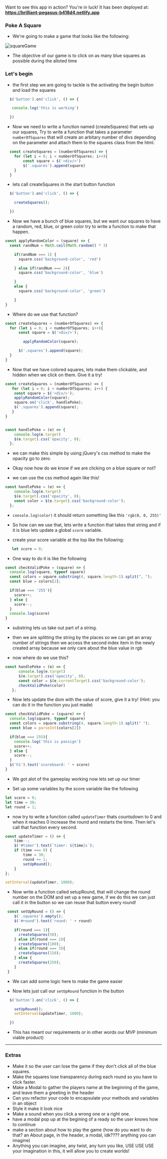 Want to see this app in action? You're in luck! It has been deployed at: <b>https://brilliant-pegasus-b418d4.netlify.app</b>


### Poke A Square

- We're going to make a game that looks like the following:
  
![squareGame](squareGame.png)

- The objective of our game is to click on as many blue squares as possible during the alloted time

### Let's begin 

- the first step we are going to tackle is the activating the begin button and load the squares

```javascript
  $('button').on('click', () => {

   console.log('this is working')

  })
```



- Now we need to write a function named (createSquares) that sets up our squares, Try to write a function that takes a parameter `numberOfSquares` that will create an arbitary number of divs depending on the parameter and attach them to the squares class from the html. 

```javascript
  const createSquares = (numberOfSquares) => {
    for (let i = 0; i < numberOfSquares; i++){
        const square = $('<div/>')
        $('.squares').append(square)
    }
  }
```

- lets call createSquares in the start button function

```javascript
  $('button').on('click', () => {

    createSquares();

  })

```
- Now we have a bunch of blue squares, but we want our squares to have a random, red, blue, or green color try to write a function to make that happen.


```javascript
const applyRandomColor = (square) => {
  const randNum = Math.ceil(Math.random() * 3)

    if(randNum === 1) {
      square.css('background-color', 'red')

    } else if(randNum === 2){
      square.css('background-color', 'blue')

    }
    else {
      square.css('background-color', 'green')

    }
}
```

-  Where do we use that function?

```javascript
const createSquares = (numberOfSquares) => {
  for (let i = 0; i < numberOfSquares; i++){
      const square = $('<div/>');

        applyRandomColor(square);

      $('.squares').append(square);
  }
}
```

-  Now that we have colored squares, lets make them clickable, and hidden when we click on them.  Give it a try!


```javascript
const createSquares = (numberOfSquares) => {
   for (let i = 0; i < numberOfSquares; i++) {
	const square = $('<div/>');
	applyRandomColor(square);
	square.on('click', handlePoke);
	$('.squares').append(square);
   }
}


const handlePoke = (e) => {
    console.log(e.target)
    $(e.target).css('opacity', 0);
  };
```
- we can make this simple by using jQuery's css method to make the opacity go to zero. 

-  Okay now how do we know if we are clicking on a blue square or not?
-  we can use the css method again like this!

```javascript
const handlePoke = (e) => {
    console.log(e.target)
    $(e.target).css('opacity', 0);
    const color = $(e.target).css('background-color');
  };
```

- `console.log(color)` it should return something like this `'rgb(0, 0, 255)'`

- So how can we use that, lets write a function that takes that string and if it is blue lets update a global `score` variable.

- create your score variable at the top like the following: 

```javascript
   let score = 0;
```

-  One way to do it is like the following

```javascript
const checkValidPoke = (square) => {
  console.log(square, typeof square)
  const colors = square.substring(4, square.length-1).split(", ");
  const blue = colors[2];

  if(blue === '255'){
    score++;
  } else {
    score--;
  }
  console.log(score)
}
```

  - substring lets us take out part of a string.
  - then we are splitting the string by the places so we can get an array number of strings then we access the second index item in the newly created array because we only care about the blue value in rgb

  - now where do we use this? 

```javascript
const handlePoke = (e) => {
      console.log(e.target)
      $(e.target).css('opacity', 0);
      const color = $(e.currentTarget).css('background-color');
      checkValidPoke(color)
   };
```

- Now lets update the dom with the value of score, give it a try! (Hint: you can do it in the function you just made)

```javascript
const checkValidPoke = (square) => {
  console.log(square, typeof square)
  const colors = square.substring(4, square.length-1).split(" ");
  const blue = parseInt(colors[2])

  if(blue === 255){
    console.log('this is passign')
    score++;
  } else {
    score--;
  }
  $('h1').text('scoreboard: ' + score)
}
```

- We got alot of the gameplay working now lets set up our timer

- Set up some variables by the score variable like the following 

```javascript
let score = 0;
let time = 30;
let round = 1;
```

- now try to write a function called `updateTimer` thats countsdown to 0 and when it reaches 0 increase the round and restarts the time. Then let's call that function every second.

```javascript
const updateTimer = () => {
	time--;
	$('#timer').text(`timer: ${time}s`);
	if (time === 0) {
		time = 30;
		round += 1;
		setUpRound();
	}
};

setInterval(updateTimer, 1000);
```

- Now write a function called setupRound, that will change the round number on the DOM and set up a new game, if we do this we can just call it in the button so we can reuse that button every round!

```javascript
 const setUpRound = () => {
    $('.squares').empty();
    $('#round').text('round: ' + round)

    if(round === 1){
      createSquares(50);
    } else if(round === 2){
      createSquares(100);
    } else if(round === 3){
      createSquares(150);
    } else {
      createSquares(250);
    }
 }

```

- We can add some logic here to make the game easier

- Now lets just call our `setUpRound` function in the button

```javascript
  $('button').on('click', () => {

    setUpRound();
    setInterval(updateTimer, 1000);

  })

```


-  This has meant our requirements or in other words our MVP (minimum viable product)

___

### Extras

- Make it so the user can lose the game if they don't click all of the blue squares.
- Make the squares lose transparency during each round so you have to click faster.
- Make a Modal to gather the players name at the beginning of the game, and leave them a greeting in the header
- Can you refactor your code to encapsulate your methods and variables in an object
- Style it make it look nice
- Make a sound when you click a wrong one or a right one.
- have a modal pop up at the begining of a ready so the user knows how to continue
- make a section about how to play the game (how do you want to do that? an About page, in the header, a modal, idk???? anything you can imagine)
- Anything you can imagine, any twist, any turn you like, USE USE USE your imagination in this, it will allow you to create worlds!
